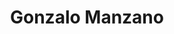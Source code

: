 ---
# Display name
title: Gonzalo Manzano
weight: 70

# Is this the primary user of the site?
superuser: false

role: 

# Organizations/Affiliations
organizations:
  - name: Universitat de les Illes Balears

social:
  - icon: globe
    icon_pack: fas
    link: https://ifisc.uib-csic.es/en/people/gonzalo-manzano/
  # - icon: envelope
  #   icon_pack: fas
  #   link: 'mailto:'
  # - icon: twitter
  #   icon_pack: fab
  #   link: https://twitter.com/nicoleyh11
  - icon: google-scholar
    icon_pack: ai
    link: https://scholar.google.es/citations?user=GggU370AAAAJ&hl=es
  # - icon: github
  #   icon_pack: fab
  #   link: https://github.com/gcushen

# Organizational groups that you belong to (for People widget)
#   Set this to `[]` or comment out if you are not using People widget.
user_groups:
  - Speakers
  - Program Committee
---